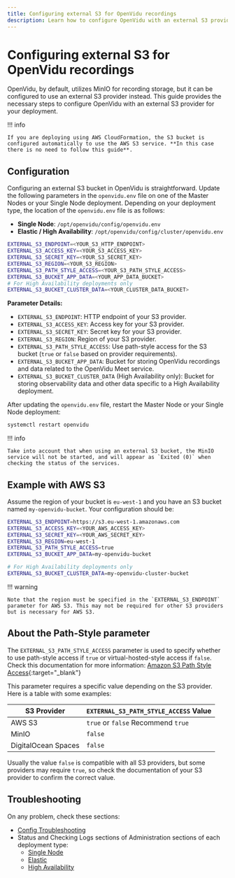 ```yaml
---
title: Configuring external S3 for OpenVidu recordings
description: Learn how to configure OpenVidu with an external S3 provider for recording storage.
---
```


# Configuring external S3 for OpenVidu recordings

OpenVidu, by default, utilizes MinIO for recording storage, but it can be configured to use an external S3 provider instead. This guide provides the necessary steps to configure OpenVidu with an external S3 provider for your deployment.

!!! info
    
    If you are deploying using AWS CloudFormation, the S3 bucket is configured automatically to use the AWS S3 service. **In this case there is no need to follow this guide**.

## Configuration

Configuring an external S3 bucket in OpenVidu is straightforward. Update the following parameters in the `openvidu.env` file on one of the Master Nodes or your Single Node deployment. Depending on your deployment type, the location of the `openvidu.env` file is as follows:

- **Single Node**: `/opt/openvidu/config/openvidu.env`
- **Elastic / High Availability**: `/opt/openvidu/config/cluster/openvidu.env`

```bash
EXTERNAL_S3_ENDPOINT=<YOUR_S3_HTTP_ENDPOINT>
EXTERNAL_S3_ACCESS_KEY=<YOUR_S3_ACCESS_KEY>
EXTERNAL_S3_SECRET_KEY=<YOUR_S3_SECRET_KEY>
EXTERNAL_S3_REGION=<YOUR_S3_REGION>
EXTERNAL_S3_PATH_STYLE_ACCESS=<YOUR_S3_PATH_STYLE_ACCESS>
EXTERNAL_S3_BUCKET_APP_DATA=<YOUR_APP_DATA_BUCKET>
# For High Availability deployments only
EXTERNAL_S3_BUCKET_CLUSTER_DATA=<YOUR_CLUSTER_DATA_BUCKET>
```

**Parameter Details:**

- `EXTERNAL_S3_ENDPOINT`: HTTP endpoint of your S3 provider.
- `EXTERNAL_S3_ACCESS_KEY`: Access key for your S3 provider.
- `EXTERNAL_S3_SECRET_KEY`: Secret key for your S3 provider.
- `EXTERNAL_S3_REGION`: Region of your S3 provider.
- `EXTERNAL_S3_PATH_STYLE_ACCESS`: Use path-style access for the S3 bucket (`true` or `false` based on provider requirements).
- `EXTERNAL_S3_BUCKET_APP_DATA`: Bucket for storing OpenVidu recordings and data related to the OpenVidu Meet service.
- `EXTERNAL_S3_BUCKET_CLUSTER_DATA` (High Availability only): Bucket for storing observability data and other data specific to a High Availability deployment.

After updating the `openvidu.env` file, restart the Master Node or your Single Node deployment:

```bash
systemctl restart openvidu
```

!!! info

    Take into account that when using an external S3 bucket, the MinIO service will not be started, and will appear as `Exited (0)` when checking the status of the services.

## Example with AWS S3

Assume the region of your bucket is `eu-west-1` and you have an S3 bucket named `my-openvidu-bucket`. Your configuration should be:

```bash
EXTERNAL_S3_ENDPOINT=https://s3.eu-west-1.amazonaws.com
EXTERNAL_S3_ACCESS_KEY=<YOUR_AWS_ACCESS_KEY>
EXTERNAL_S3_SECRET_KEY=<YOUR_AWS_SECRET_KEY>
EXTERNAL_S3_REGION=eu-west-1
EXTERNAL_S3_PATH_STYLE_ACCESS=true
EXTERNAL_S3_BUCKET_APP_DATA=my-openvidu-bucket

# For High Availability deployments only
EXTERNAL_S3_BUCKET_CLUSTER_DATA=my-openvidu-cluster-bucket
```

!!! warning

    Note that the region must be specified in the `EXTERNAL_S3_ENDPOINT` parameter for AWS S3. This may not be required for other S3 providers but is necessary for AWS S3.

## About the Path-Style parameter

The `EXTERNAL_S3_PATH_STYLE_ACCESS` parameter is used to specify whether to use path-style access if `true` or virtual-hosted-style access if `false`. Check this documentation for more information: [Amazon S3 Path Style Access](https://docs.aws.amazon.com/AmazonS3/latest/userguide/VirtualHosting.html){:target="_blank"}

 This parameter requires a specific value depending on the S3 provider. Here is a table with some examples:

| S3 Provider | `EXTERNAL_S3_PATH_STYLE_ACCESS` Value |
|-------------|--------------------------------------|
| AWS S3      | `true` or `false`  Recommend `true` |
| MinIO | `false` |
| DigitalOcean Spaces | `false` |

Usually the value `false` is compatible with all S3 providers, but some providers may require `true`, so check the documentation of your S3 provider to confirm the correct value.

## Troubleshooting

On any problem, check these sections:

- [Config Troubleshooting](../configuration/changing-config.md#troubleshooting-configuration)
- Status and Checking Logs sections of Administration sections of each deployment type:
    - [Single Node](../single-node/on-premises/admin.md#checking-the-status-of-services)
    - [Elastic](../elastic/on-premises/admin.md#checking-the-status-of-services)
    - [High Availability](../ha/on-premises/admin.md#checking-the-status-of-services)
